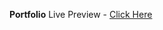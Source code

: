 **Portfolio**
Live Preview - [Click Here]([https://gurusheshp.vercel.app/](https://www.yiranshi.com/)https://www.yiranshi.com/)

